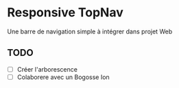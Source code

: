 # Responsive TopNav

Une barre de navigation simple à intégrer dans projet Web

## TODO

- [ ] Créer l'arborescence
- [ ] Colaborere avec un Bogosse Ion
